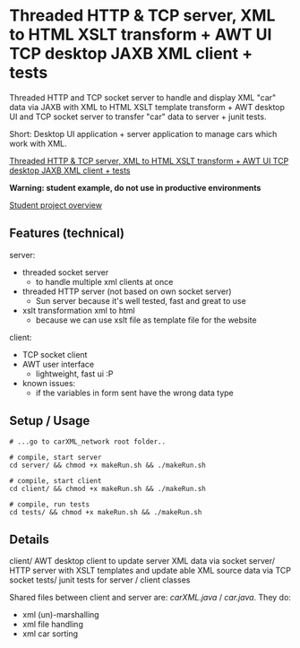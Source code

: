 # Threaded HTTP & TCP server, XML to HTML XSLT transform + AWT UI TCP desktop JAXB XML client + tests

Threaded HTTP and TCP socket server to handle and display XML "car" data via JAXB with XML to HTML XSLT template transform + AWT desktop UI and TCP socket server to transfer "car" data to server + junit tests.

Short: Desktop UI application + server application to manage cars which work with XML.

[Threaded HTTP & TCP server, XML to HTML XSLT transform + AWT UI TCP desktop JAXB XML client + tests](https://github.com/loadenmb/javaWithStudents/tree/master/carXML_network)

**Warning: student example, do not use in productive environments**

[Student project overview](https://github.com/loadenmb/javaWithStudents)

## Features (technical)
server:
- threaded socket server 
	- to handle multiple xml clients at once 
- threaded HTTP server (not based on own socket server)
	- Sun server because it's well tested, fast and great to use
- xslt transformation xml to html
	- because we can use xslt file as template file for the website

client:
- TCP socket client
- AWT user interface
	- lightweight, fast ui :P
- known issues: 
    - if the variables in form sent have the wrong data type 

## Setup / Usage
```shell
# ...go to carXML_network root folder..

# compile, start server
cd server/ && chmod +x makeRun.sh && ./makeRun.sh 

# compile, start client
cd client/ && chmod +x makeRun.sh && ./makeRun.sh 

# compile, run tests
cd tests/ && chmod +x makeRun.sh && ./makeRun.sh 

```

## Details

client/     AWT desktop client to update server XML data via socket
server/     HTTP server with XSLT templates and update able XML source data via TCP socket
tests/      junit tests for server / client classes

Shared files between client and server are: *carXML.java* / *car.java*. They do:
- xml (un)-marshalling
- xml file handling
- xml car sorting
